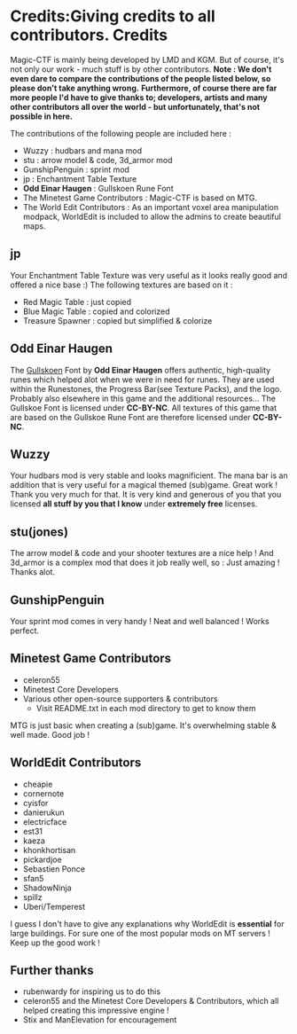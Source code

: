 Credits:Giving credits to all contributors.
Credits
=======

Magic-CTF is mainly being developed by LMD and KGM. But of course, it's not only our work - much stuff is by other contributors.
__Note : We don't even dare to compare the contributions of the people listed below, so please don't take anything wrong.__
__Furthermore, of course there are far more people I'd have to give thanks to; developers, artists and many other contributors all over the world - but unfortunately, that's not possible in here.__

The contributions of the following people are included here : 

* Wuzzy : hudbars and mana mod
* stu : arrow model & code, 3d_armor mod
* GunshipPenguin : sprint mod
* jp : Enchantment Table Texture
* __Odd Einar Haugen__ : Gullskoen Rune Font
* The Minetest Game Contributors : Magic-CTF is based on MTG.
* The World Edit Contributors : As an important voxel area manipulation modpack, WorldEdit is included to allow the admins to create beautiful maps.

jp
--

Your Enchantment Table Texture was very useful as it looks really good and offered a nice base :)
The following textures are based on it : 
* Red Magic Table : just copied
* Blue Magic Table : copied and colorized
* Treasure Spawner : copied but simplified & colorize

 __Odd Einar Haugen__
---------------------

The [Gullskoen](https://folk.uib.no/hnooh/runefont/Gullskoen-e.html) Font by __Odd Einar Haugen__ offers authentic, high-quality runes which helped alot when we were in need for runes. They are used within the Runestones, the Progress Bar(see Texture Packs), and the logo. Probably also elsewhere in this game and the additional resources...
The Gullskoe Font is licensed under **CC-BY-NC**.
All textures of this game that are based on the Gullskoe Rune Font are therefore licensed under **CC-BY-NC**.


Wuzzy
-----

Your hudbars mod is very stable and looks magnificient. The mana bar is an addition that is very useful for a magical themed (sub)game. Great work ! Thank you very much for that.
It is very kind and generous of you that you licensed **all stuff by you that I know** under **extremely free** licenses.

stu(jones)
----------

The arrow model & code and your shooter textures are a nice help ! And 3d_armor is a complex mod that does it job really well, so : Just amazing !
Thanks alot.

GunshipPenguin
--------------

Your sprint mod comes in very handy ! Neat and well balanced ! Works perfect.

Minetest Game Contributors
--------------------------

* celeron55
* Minetest Core Developers
* Various other open-source supporters & contributors
   * Visit README.txt in each mod directory to get to know them


MTG is just basic when creating a (sub)game. It's overwhelming stable & well made. Good job !

WorldEdit Contributors
----------------------

* cheapie
* cornernote
* cyisfor
* danierukun
* electricface
* est31
* kaeza
* khonkhortisan
* pickardjoe
* Sebastien Ponce
* sfan5
* ShadowNinja
* spillz
* Uberi/Temperest

I guess I don't have to give any explanations why WorldEdit is **essential** for large buildings. For sure one of the most popular mods on MT servers ! Keep up the good work !

__Further thanks__
------------------

* rubenwardy for inspiring us to do this
* celeron55 and the Minetest Core Developers & Contributors, which all helped creating this impressive engine !
* Stix and ManElevation for encouragement